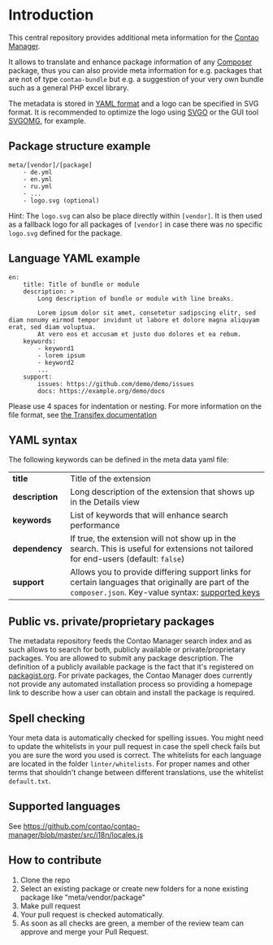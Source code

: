 # Introduction

This central repository provides additional meta information for the [Contao Manager][3].

It allows to translate and enhance package information of any [Composer][1] package, thus you can also
provide meta information for e.g. packages that are not of type `contao-bundle` but e.g. a suggestion of
your very own bundle such as a general PHP excel library.

The metadata is stored in [YAML format][4] and a logo can be specified in SVG format. It is recommended to 
optimize the logo using [SVGO][6] or the GUI tool [SVGOMG][7], for example.

## Package structure example

```
meta/[vendor]/[package]
    - de.yml
    - en.yml
    - ru.yml
    - ...
    - logo.svg (optional)
```

Hint: The `logo.svg` can also be place directly within `[vendor]`. It is then used as a fallback logo for all packages of
`[vendor]` in case there was no specific `logo.svg` defined for the package.

## Language YAML example

```
en:
    title: Title of bundle or module
    description: >
        Long description of bundle or module with line breaks.

        Lorem ipsum dolor sit amet, consetetur sadipscing elitr, sed diam nonumy eirmod tempor invidunt ut labore et dolore magna aliquyam erat, sed diam voluptua.
        At vero eos et accusam et justo duo dolores et ea rebum.
    keywords:
        - keyword1
        - lorem ipsum
        - keyword2
        ...
    support:
        issues: https://github.com/demo/demo/issues
        docs: https://example.org/demo/docs
```


Please use 4 spaces for indentation or nesting.
For more information on the file format, see [the Transifex documentation][2]

## YAML syntax

The following keywords can be defined in the meta data yaml file:

| | | 
|-|-| 
| __title__       | Title of the extension | 
| __description__ | Long description of the extension that shows up in the Details view | 
| __keywords__    | List of keywords that will enhance search performance  | 
| __dependency__  | If true, the extension will not show up in the search. This is useful for extensions not tailored for end-users (default: `false`) | 
| __support__     | Allows you to provide differing support links for certain languages that originally are part of the `composer.json`. Key-value syntax: [supported keys][8] | 

## Public vs. private/proprietary packages

The metadata repository feeds the Contao Manager search index and as such allows to search for both, publicly available
or private/proprietary packages. You are allowed to submit any package description. The definition of a publicly available
package is the fact that it's registered on [packagist.org][5]. For private packages, the Contao Manager does currently
not provide any automated installation process so providing a homepage link to describe how a user can obtain and install
the package is required.

## Spell checking

Your meta data is automatically checked for spelling issues. You might need to update the whitelists in your
pull request in case the spell check fails but you are sure the word you used is correct. The whitelists for each language
are located in the folder `linter/whitelists`. For proper names and other terms that shouldn't change between different
translations, use the whitelist `default.txt`.

## Supported languages

See https://github.com/contao/contao-manager/blob/master/src/i18n/locales.js

## How to contribute

1. Clone the repo
2. Select an existing package or create new folders for a none existing package like "meta/vendor/package"
3. Make pull request
4. Your pull request is checked automatically.
5. As soon as all checks are green, a member of the review team can approve and merge your Pull Request.


[1]: https://getcomposer.org
[2]: https://docs.transifex.com/formats/yaml
[3]: https://github.com/contao/contao-manager
[4]: http://yaml.org
[5]: https://packagist.org
[6]: https://github.com/svg/svgo
[7]: https://jakearchibald.github.io/svgomg/
[8]: https://getcomposer.org/doc/04-schema.md#support

